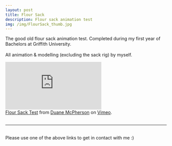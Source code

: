 ```yaml
---
layout: post
title: Flour Sack   
description: Flour sack animation test
img: /img/FlourSack_thumb.jpg
---
```


The good old flour sack animation test. Completed during my first year of Bachelors at Griffith University.
<br>
<br>
All animation & modelling (excluding the sack rig) by myself.

<div class="embed-container"><iframe src="https://player.vimeo.com/video/180122572" frameborder="0" allowfullscreen></iframe></div>
<div class="col three caption">
	<a href="https://vimeo.com/180122572">Flour Sack Test</a> from <a href="https://vimeo.com/duanemcpherson">Duane McPherson</a> on <a href="https://vimeo.com">Vimeo</a>.
</div>

<br>
<hr/>
<br>
<span class="contacticon center">
	<a href="http://duanemcpherson.com/contact/"><i class="fa fa-envelope-square"></i></a>
   	<a href="https://www.linkedin.com/in/duane-mcpherson" target="_blank"><i class="fa fa-linkedin-square"></i></a>
    <a href="http://vimeo.com/duanemcpherson" target="_blank"><i class="fa fa-vimeo-square"></i></a>
    <a href="http://dmcmodelling.tumblr.com/" target="_blank"><i class="fa fa-tumblr-square"></i></a>
	<a href="https://twitter.com/duanemcpherson" target="_blank"><i class="fa fa-twitter-square"></i></a>
</span>

<div class="col three caption">
	Please use one of the above links to get in contact with me :)
</div>

